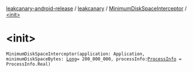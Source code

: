 [leakcanary-android-release](../../index.md) / [leakcanary](../index.md) / [MinimumDiskSpaceInterceptor](index.md) / [&lt;init&gt;](./-init-.md)

# &lt;init&gt;

`MinimumDiskSpaceInterceptor(application: Application, minimumDiskSpaceBytes: `[`Long`](https://kotlinlang.org/api/latest/jvm/stdlib/kotlin/-long/index.html)` = 200_000_000, processInfo: `[`ProcessInfo`](../-process-info/index.md)` = ProcessInfo.Real)`